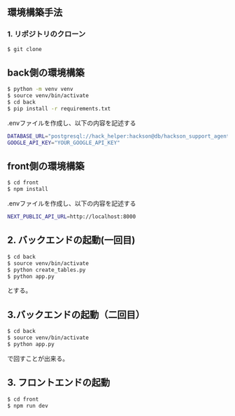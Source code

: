 ## 環境構築手法

### 1. リポジトリのクローン
```bash
$ git clone
```

## back側の環境構築

```bash
$ python -m venv venv
$ source venv/bin/activate
$ cd back
$ pip install -r requirements.txt
```

.envファイルを作成し、以下の内容を記述する
```bash
DATABASE_URL="postgresql://hack_helper:hackson@db/hackson_support_agent"
GOOGLE_API_KEY="YOUR_GOOGLE_API_KEY"

```
## front側の環境構築

```bash
$ cd front
$ npm install
```

.envファイルを作成し、以下の内容を記述する
```bash
NEXT_PUBLIC_API_URL=http://localhost:8000
```



## 2. バックエンドの起動(一回目)
```bash
$ cd back
$ source venv/bin/activate
$ python create_tables.py
$ python app.py
```
とする。


## 3.バックエンドの起動（二回目）
```bash
$ cd back
$ source venv/bin/activate
$ python app.py
```
で回すことが出来る。

## 3. フロントエンドの起動
```bash
$ cd front
$ npm run dev
```

